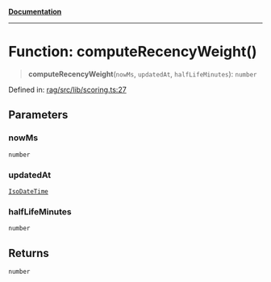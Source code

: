 [**Documentation**](../../../README.md)

***

# Function: computeRecencyWeight()

> **computeRecencyWeight**(`nowMs`, `updatedAt`, `halfLifeMinutes`): `number`

Defined in: [rag/src/lib/scoring.ts:27](https://github.com/ceponatia/roler/blob/1efd6363aec6d66587551f7c0b65cf6ffafb4079/packages/rag/src/lib/scoring.ts#L27)

## Parameters

### nowMs

`number`

### updatedAt

[`IsoDateTime`](../type-aliases/IsoDateTime.md)

### halfLifeMinutes

`number`

## Returns

`number`
